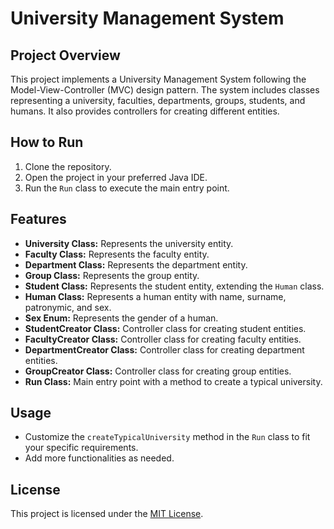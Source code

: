# University Management System

## Project Overview

This project implements a University Management System following the Model-View-Controller (MVC) design pattern. The system includes classes representing a university, faculties, departments, groups, students, and humans. It also provides controllers for creating different entities.

## How to Run

1. Clone the repository.
2. Open the project in your preferred Java IDE.
3. Run the `Run` class to execute the main entry point.

## Features

- **University Class:** Represents the university entity.
- **Faculty Class:** Represents the faculty entity.
- **Department Class:** Represents the department entity.
- **Group Class:** Represents the group entity.
- **Student Class:** Represents the student entity, extending the `Human` class.
- **Human Class:** Represents a human entity with name, surname, patronymic, and sex.
- **Sex Enum:** Represents the gender of a human.
- **StudentCreator Class:** Controller class for creating student entities.
- **FacultyCreator Class:** Controller class for creating faculty entities.
- **DepartmentCreator Class:** Controller class for creating department entities.
- **GroupCreator Class:** Controller class for creating group entities.
- **Run Class:** Main entry point with a method to create a typical university.

## Usage

- Customize the `createTypicalUniversity` method in the `Run` class to fit your specific requirements.
- Add more functionalities as needed.

## License

This project is licensed under the [MIT License](LICENSE).

